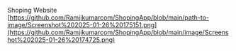 Shoping Website
[https://github.com/Ramjikumarcom/ShopingApp/blob/main/path-to-image/Screenshot%202025-01-26%20175151.png](https://github.com/Ramjikumarcom/ShopingApp/blob/main/image/Screenshot%202025-01-26%20174725.png)

